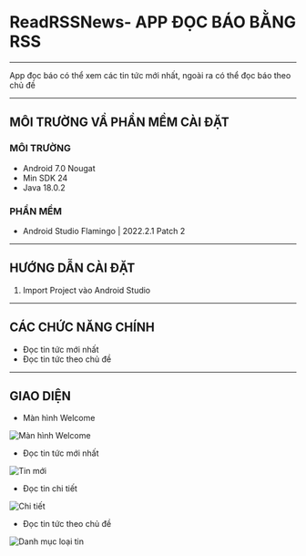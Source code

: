 # ReadRSSNews- APP ĐỌC BÁO BẰNG RSS
***
App đọc báo có thể xem các tin  tức mới nhất, ngoài ra có thể đọc báo theo chủ đề
***
## MÔI TRƯỜNG VẦ PHẦN MỀM CÀI ĐẶT
### MÔI TRƯỜNG
* Android 7.0 Nougat
* Min SDK 24
* Java 18.0.2
### PHẦN MỀM
* Android Studio Flamingo | 2022.2.1 Patch 2
***
## HƯỚNG DẪN CÀI ĐẶT
1) Import Project vào Android Studio
***
## CÁC CHỨC NĂNG CHÍNH
* Đọc tin tức mới nhất
* Đọc tin tức theo chủ đề
***
## GIAO DIỆN
* Màn hình Welcome

![Màn hình Welcome](https://github.com/HoangLinhSama/ReadRSSNews/blob/master/Image/welcome.png)

* Đọc tin tức mới nhất

![Tin mới](https://github.com/HoangLinhSama/ReadRSSNews/blob/master/Image/tin_moi_nhat.png)

* Đọc tin chi tiết

![Chi tiết](https://github.com/HoangLinhSama/ReadRSSNews/blob/master/Image/doc_tin_chi_tiet.png)

* Đọc tin tức theo chủ đề

![Danh mục loại tin](https://github.com/HoangLinhSama/ReadRSSNews/blob/master/Image/danh_muc_loai_tin.png)
